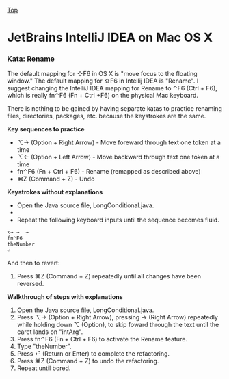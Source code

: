 [Top](README.md)

# JetBrains IntelliJ IDEA on Mac OS X

### Kata: Rename

The default mapping for ⇧F6 in OS X is "move focus to the floating window." The default mapping for ⇧F6 in Intellij IDEA is "Rename". I suggest changing the IntelliJ IDEA mapping for Rename to ⌃F6 (Ctrl + F6), which is really fn⌃F6 (Fn + Ctrl +F6) on the physical Mac keyboard.

There is nothing to be gained by having separate katas to practice renaming files, directories, packages, etc. because the keystrokes are the same.

**Key sequences to practice**

- ⌥→ (Option + Right Arrow) - Move foreward through text one token at a time
- ⌥← (Option + Left Arrow) - Move backward through text one token at a time
- fn⌃F6 (Fn + Ctrl + F6) - Rename (remapped as described above)
- ⌘Z (Command + Z) - Undo

**Keystrokes without explanations**

- Open the Java source file, LongConditional.java.
-
- Repeat the following keyboard inputs until the sequence becomes fluid.
```
⌥→ →  →
fn⌃F6
theNumber
⏎
```
And then to revert:

1. Press ⌘Z (Command + Z) repeatedly until all changes have been reversed.

**Walkthrough of steps with explanations**

1. Open the Java source file, LongConditional.java.
1. Press ⌥→ (Option + Right Arrow), pressing → (Right Arrow) repeatedly while holding down ⌥ (Option), to skip foward through the text until the caret lands on "intArg".
1. Press fn⌃F6 (Fn + Ctrl + F6) to activate the Rename feature.
1. Type "theNumber".
1. Press ⏎ (Return or Enter) to complete the refactoring.
1. Press ⌘Z (Command + Z) to undo the refactoring.
1. Repeat until bored.


